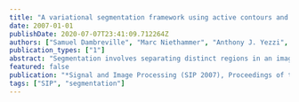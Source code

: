 ```yaml
---
title: "A variational segmentation framework using active contours and thresholding"
date: 2007-01-01
publishDate: 2020-07-07T23:41:09.712264Z
authors: ["Samuel Dambreville", "Marc Niethammer", "Anthony J. Yezzi", "Allen R. Tannenbaum"]
publication_types: ["1"]
abstract: "Segmentation involves separating distinct regions in an image. In this note, we present a novel variational approach to perform this task. We propose an energy functional that naturally combines two segmentation techniques usually applied separately: intensity thresholding and geometric active contours. Although our method can deal with more complex image statistics, intensity averages are used to separate regions, in this present work. The proposed approach affords interesting properties that can lead to sensible segmentation results."
featured: false
publication: "*Signal and Image Processing (SIP 2007), Proceedings of the IASTED International Conference, August 20-22, 2007, Honolulu, HI, USA*"
tags: ["SIP", "segmentation"]
---
```


